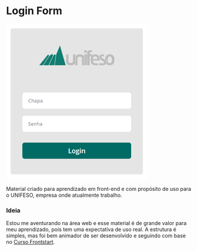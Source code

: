 # Login Form

![Tela de login](https://github.com/jrmello/loginform/blob/master/assets/form-preview.png?raw=true)

Material criado para aprendizado em front-end e com propósito de uso para o UNIFESO, empresa onde atualmente trabalho.

### Ideia

Estou me aventurando na área web e esse material é de grande valor para meu aprendizado, pois tem uma expectativa de uso real. A estrutura é simples, mas  foi bem animador de ser desenvolvido e seguindo com base no [Curso Frontstart](https://www.hotmart.com/product/frontstart).